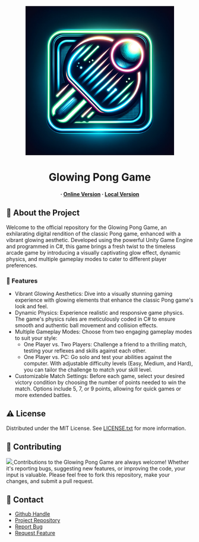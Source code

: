 <div align='center'>

<img src=logo.png alt="logo" width=400 height=400 />

<h1>Glowing Pong Game</h1>

<h4> <span> · </span> <a href=https://github.com/nishantjoshi-007/Glowing_Pong_Game/tree/WebGl_deployment>Online Version</a> 
  <span> · </span> <a href=https://github.com/nishantjoshi-007/Glowing_Pong_Game/tree/local_deployment>Local Version</a> 
</h4>

</div>

## :star2: About the Project
<p>Welcome to the official repository for the Glowing Pong Game, an exhilarating digital rendition of the classic Pong game, enhanced with a vibrant glowing aesthetic. Developed using the powerful Unity Game Engine and programmed in C#, this game brings a fresh twist to the timeless arcade game by introducing a visually captivating glow effect, dynamic physics, and multiple gameplay modes to cater to different player preferences.</p>

### :dart: Features
- Vibrant Glowing Aesthetics: Dive into a visually stunning gaming experience with glowing elements that enhance the classic Pong game's look and feel.
- Dynamic Physics: Experience realistic and responsive game physics. The game's physics rules are meticulously coded in C# to ensure smooth and authentic ball movement and collision effects.
- Multiple Gameplay Modes: Choose from two engaging gameplay modes to suit your style:
  - One Player vs. Two Players: Challenge a friend to a thrilling match, testing your reflexes and skills against each other.
  - One Player vs. PC: Go solo and test your abilities against the computer. With adjustable difficulty levels (Easy, Medium, and Hard), you can tailor the challenge to match your skill level.
- Customizable Match Settings: Before each game, select your desired victory condition by choosing the number of points needed to win the match. Options include 5, 7, or 9 points, allowing for quick games or more extended battles.

## :warning: License
Distributed under the MIT License. See <a href=LICENSE>LICENSE.txt</a> for more information.

## :wave: Contributing
<a href="https://github.com/nishantjoshi-007/Glowing_Pong_Game.git/graphs/contributors"> <img src="https://contrib.rocks/image?repo=Louis3797/awesome-readme-template" /> </a> Contributions to the Glowing Pong Game are always welcome! Whether it's reporting bugs, suggesting new features, or improving the code, your input is valuable. Please feel free to fork this repository, make your changes, and submit a pull request.

## :handshake: Contact
- <a href=https://github.com/nishantjoshi-007>Github Handle</a>
- <a href=https://github.com/nishantjoshi-007/Glowing_Pong_Game.git>Project Repository</a>
- <a href="https://github.com/nishantjoshi-007/Glowing_Pong_Game/issues"> Report Bug </a>
- <a href="https://github.com/nishantjoshi-007/Glowing_Pong_Game/issues"> Request Feature </a> 
